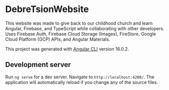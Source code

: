 # DebreTsionWebsite

This website was made to give back to our childhood church and learn Angular, Firebase, and TypeScript while collaborating with other developers. Uses Firebase Auth, Firebase Cloud Storage (Images), FireStore, Google Cloud Platform (GCP) APIs, and Angular Materials. 

This project was generated with [Angular CLI](https://github.com/angular/angular-cli) version 16.0.2.

## Development server

Run `ng serve` for a dev server. Navigate to `http://localhost:4200/`. The application will automatically reload if you change any of the source files.
